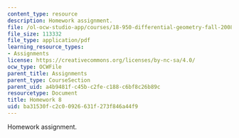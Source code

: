 ```yaml
---
content_type: resource
description: Homework assignment.
file: /ol-ocw-studio-app/courses/18-950-differential-geometry-fall-2008/ba31530fc2c00926631f273f846a44f9_homework8.pdf
file_size: 113332
file_type: application/pdf
learning_resource_types:
- Assignments
license: https://creativecommons.org/licenses/by-nc-sa/4.0/
ocw_type: OCWFile
parent_title: Assignments
parent_type: CourseSection
parent_uid: a4b9481f-c45b-c2fe-c188-c6bf8c26b89c
resourcetype: Document
title: Homework 8
uid: ba31530f-c2c0-0926-631f-273f846a44f9
---
```

Homework assignment.